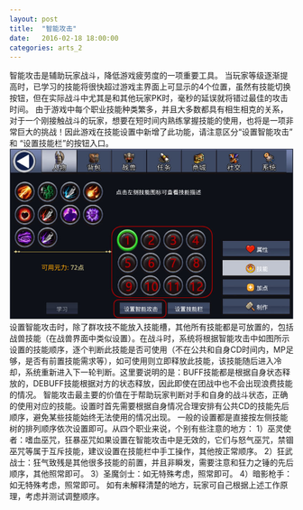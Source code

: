 ```yaml
---
layout: post
title:  "智能攻击"
date:   2016-02-18 18:00:00
categories: arts_2
---
```


<div class="post-content">	
<p>
	智能攻击是辅助玩家战斗，降低游戏疲劳度的一项重要工具。
	当玩家等级逐渐提高时，已学习的技能将很快超过游戏主界面上可显示的4个位置，虽然有技能切换按钮，但在实际战斗中尤其是和其他玩家PK时，毫秒的延误就将错过最佳的攻击时间。
	由于游戏中每个职业技能种类繁多，并且大多数都具有相生相克的关系，对于一个刚接触战斗的玩家，想要在短时间内熟练掌握技能的使用，也将是一项非常巨大的挑战！因此游戏在技能设置中新增了此功能，请注意区分“设置智能攻击” 和 “设置技能栏”的按钮入口。
	<img src="/images/arts/intel1.jpg">
	设置智能攻击时，除了群攻技不能放入技能槽，其他所有技能都是可放置的，包括战兽技能（在战兽界面中类似设置）。在战斗时，系统将根据智能攻击中如图所示设置的技能顺序，逐个判断此技能是否可使用（不在公共和自身CD时间内，MP足够，是否有前置技能需求等），如可使用则立即释放此技能，该技能随后进入冷却，系统重新进入下一轮判断。这里要说明的是：BUFF技能都是根据自身状态释放的，DEBUFF技能根据对方的状态释放，因此即使在团战中也不会出现浪费技能的情况。
	智能攻击最主要的价值在于帮助玩家判断对手和自身的战斗状态，正确的使用对应的技能。设置时首先需要根据自身情况合理安排有公共CD的技能先后顺序，避免某些技能始终无法使用的情况出现。
	一般的设置都是直接按左侧技能树的排列顺序依次设置即可。从四个职业来说，个别有些注意的地方：
	1）巫灵使者：嗜血巫咒，狂暴巫咒如果设置在智能攻击中是无效的，它们与怒气巫咒，禁锢巫咒等属于互斥技能，建议设置在技能栏中手工操作，其他按正常顺序。
	2）狂武战士：狂气致残是其他很多技能的前置，并且非瞬发，需要注意和狂力之锤的先后顺序，其他照常即可。
	3）圣魔剑士：如无特殊考虑，照常即可。
	4）暗影枪手：如无特殊考虑，照常即可。
	如有未解释清楚的地方，玩家可自己根据上述工作原理，考虑并测试调整顺序。
</p>
</div>